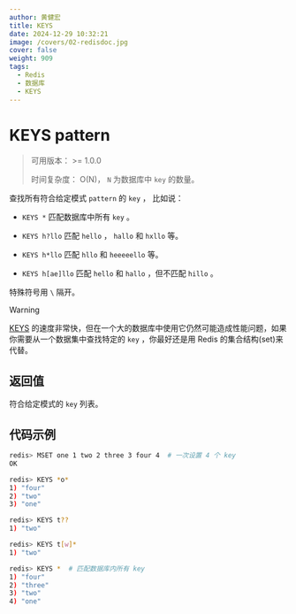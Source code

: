 ```yaml
---
author: 黄健宏
title: KEYS
date: 2024-12-29 10:32:21
image: /covers/02-redisdoc.jpg
cover: false
weight: 909
tags:
  - Redis
  - 数据库
  - KEYS
---
```


# KEYS pattern

> 可用版本： >= 1.0.0
> 
> 时间复杂度： O(N)， `N` 为数据库中 `key` 的数量。

查找所有符合给定模式 `pattern` 的 `key` ， 比如说：

- `KEYS *` 匹配数据库中所有 `key` 。
    
- `KEYS h?llo` 匹配 `hello` ， `hallo` 和 `hxllo` 等。
    
- `KEYS h*llo` 匹配 `hllo` 和 `heeeeello` 等。
    
- `KEYS h[ae]llo` 匹配 `hello` 和 `hallo` ，但不匹配 `hillo` 。
    

特殊符号用 `\` 隔开。

Warning

[KEYS](#keys) 的速度非常快，但在一个大的数据库中使用它仍然可能造成性能问题，如果你需要从一个数据集中查找特定的 `key` ，你最好还是用 Redis 的集合结构(set)来代替。

## 返回值

符合给定模式的 `key` 列表。

## 代码示例

```bash
redis> MSET one 1 two 2 three 3 four 4  # 一次设置 4 个 key
OK

redis> KEYS *o*
1) "four"
2) "two"
3) "one"

redis> KEYS t??
1) "two"

redis> KEYS t[w]*
1) "two"

redis> KEYS *  # 匹配数据库内所有 key
1) "four"
2) "three"
3) "two"
4) "one"
```